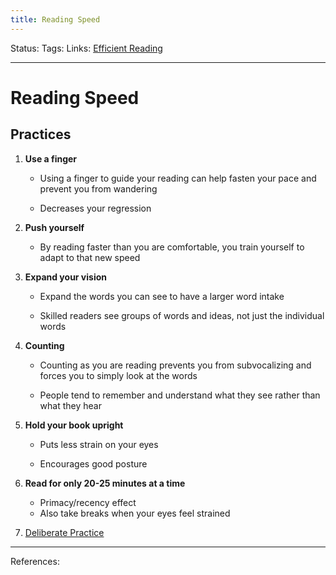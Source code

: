 ```yaml
---
title: Reading Speed
---
```

Status:
Tags:
Links: [Efficient Reading](out/efficient-reading.md)
___
# Reading Speed
## Practices
1.  **Use a finger**
    

	-   Using a finger to guide your reading can help fasten your pace and prevent you from wandering


	-   Decreases your regression


2.  **Push yourself**


	-   By reading faster than you are comfortable, you train yourself to adapt to that new speed


3.  **Expand your vision**


	-   Expand the words you can see to have a larger word intake

	-   Skilled readers see groups of words and ideas, not just the individual words


4.  **Counting**
    

	-   Counting as you are reading prevents you from subvocalizing and forces you to simply look at the words

	-   People tend to remember and understand what they see rather than what they hear


5.  **Hold your book upright**
    

	-   Puts less strain on your eyes

	-   Encourages good posture
    

6.  **Read for only 20-25 minutes at a time**
	-   Primacy/recency effect
	-   Also take breaks when your eyes feel strained

7.  [Deliberate Practice](out/deliberate-practice.md)
___
References: